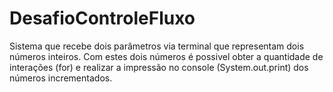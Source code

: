 
# DesafioControleFluxo
Sistema que recebe dois parâmetros via terminal que representam dois números inteiros. Com estes dois números é possivel obter a quantidade de interações (for) e realizar a impressão no console (System.out.print) dos números incrementados.

